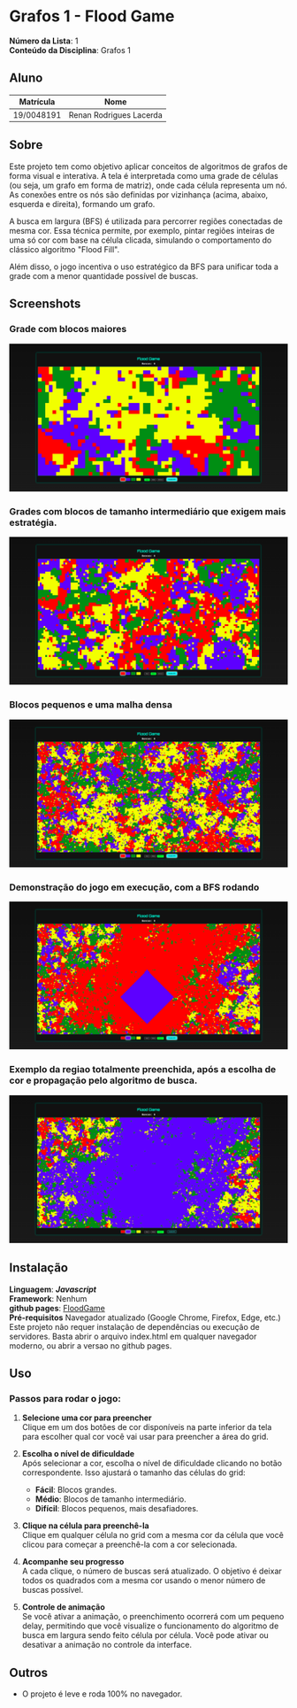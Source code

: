 # Grafos 1 - Flood Game

**Número da Lista**: 1  
**Conteúdo da Disciplina**: Grafos 1

## Aluno

| Matrícula   | Nome                          |
|-------------|-------------------------------|
| 19/0048191  |     Renan Rodrigues Lacerda   |

## Sobre

Este projeto tem como objetivo aplicar conceitos de algoritmos de grafos de forma visual e interativa. A tela é interpretada como uma grade de células (ou seja, um grafo em forma de matriz), onde cada célula representa um nó. As conexões entre os nós são definidas por vizinhança (acima, abaixo, esquerda e direita), formando um grafo.

A busca em largura (BFS) é utilizada para percorrer regiões conectadas de mesma cor. Essa técnica permite, por exemplo, pintar regiões inteiras de uma só cor com base na célula clicada, simulando o comportamento do clássico algoritmo "Flood Fill".

Além disso, o jogo incentiva o uso estratégico da BFS para unificar toda a grade com a menor quantidade possível de buscas.

## Screenshots
### Grade com blocos maiores<br>
![Nivel fácil](./screenshots/facil.png)<br>
### Grades com blocos de tamanho intermediário que exigem mais estratégia.
![nivel médio](./screenshots/medio.png)<br>
### Blocos pequenos e uma malha densa
![nivel difícil](./screenshots/dificil.png)<br>
### Demonstração do jogo em execução, com a BFS rodando
![funcionando](./screenshots/funcionando.png)<br>
### Exemplo da regiao totalmente preenchida, após a escolha de cor e propagação pelo algoritmo de busca.
![resultado](./screenshots/resultado.png)<br>

## Instalação 
**Linguagem**: ***Javascript***<br>
**Framework**: Nenhum<br>
**github pages**: [FloodGame](https://projeto-de-algoritmos-2025.github.io/Grafos1_FloodGame/)<br>
**Pré-requisitos**
Navegador atualizado (Google Chrome, Firefox, Edge, etc.)<br>
Este projeto não requer instalação de dependências ou execução de servidores. Basta abrir o arquivo index.html em qualquer navegador moderno, ou abrir a versao no github pages.<br>
## Uso 

### Passos para rodar o jogo:

1. **Selecione uma cor para preencher**  
   Clique em um dos botões de cor disponíveis na parte inferior da tela para escolher qual cor você vai usar para preencher a área do grid.

2. **Escolha o nível de dificuldade**  
   Após selecionar a cor, escolha o nível de dificuldade clicando no botão correspondente. Isso ajustará o tamanho das células do grid:
   - **Fácil**: Blocos grandes.
   - **Médio**: Blocos de tamanho intermediário.
   - **Difícil**: Blocos pequenos, mais desafiadores.

3. **Clique na célula para preenchê-la**  
   Clique em qualquer célula no grid com a mesma cor da célula que você clicou para começar a preenchê-la com a cor selecionada.

4. **Acompanhe seu progresso**  
    A cada clique, o número de buscas será atualizado. O objetivo é deixar todos os quadrados com a mesma cor usando o menor número de buscas possível.
5. **Controle de animação**  
   Se você ativar a animação, o preenchimento ocorrerá com um pequeno delay, permitindo que você visualize o funcionamento do algoritmo de busca em largura sendo feito célula por célula. Você pode ativar ou desativar a animação no controle da interface.

## Outros 
- O projeto é leve e roda 100% no navegador.
